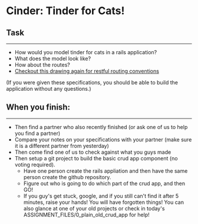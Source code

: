 # Cinder: Tinder for Cats!

## Task
---

- How would you model tinder for cats in a rails application?
- What does the model look like?
- How about the routes?
- [Checkout this drawing again for restful routing conventions](https://docs.google.com/drawings/d/1N_4JClUYDpK7NcxWHi4ydadtFASEWNm-vQVRRSFHmkI/edit?usp=drive_web)

(If you were given these specifications, you should be able to build the application without any questions.)


## When you finish:
---
- Then find a partner who also recently finished (or ask one of us to help you find a partner)
- Compare your notes on your specifications with your partner (make sure it is a different partner from yesterday)
- Then come find one of us to check against what you guys made
- Then setup a git project to build the basic crud app component (no voting required).
	- Have one person create the rails appliation and then have the same person create the github repository.
	- Figure out who is going to do which part of the crud app, and then GO!
	- If you guy's get stuck, google, and if you still can't find it after 5 minutes, raise your hands! You will have forgotten things! You can also glance  at one of your old projects or check in today's ASSIGNMENT_FILES/0_plain_old_crud_app for help!